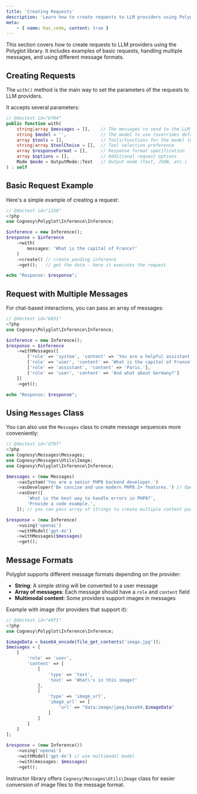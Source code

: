 ```yaml
---
title: 'Creating Requests'
description: 'Learn how to create requests to LLM providers using Polyglot.'
meta:
    - { name: has_code, content: true }
---
```


This section covers how to create requests to LLM providers using the Polyglot library. It includes examples of basic requests, handling multiple messages, and using different message formats.


## Creating Requests

The `with()` method is the main way to set the parameters of the requests to LLM providers.

It accepts several parameters:

```php
// @doctest id="bf04"
public function with(
    string|array $messages = [],    // The messages to send to the LLM
    string $model = '',             // The model to use (overrides default)
    array $tools = [],              // Tools/functions for the model to use
    string|array $toolChoice = [],  // Tool selection preference
    array $responseFormat = [],     // Response format specification
    array $options = [],            // Additional request options
    Mode $mode = OutputMode::Text   // Output mode (Text, JSON, etc.)
) : self
```


## Basic Request Example

Here's a simple example of creating a request:

```php
// @doctest id="1238"
<?php
use Cognesy\Polyglot\Inference\Inference;

$inference = new Inference();
$response = $inference
    ->with(
        messages: 'What is the capital of France?'
    )
    ->create() // create pending inference
    ->get();   // get the data - here it executes the request

echo "Response: $response";
```


## Request with Multiple Messages

For chat-based interactions, you can pass an array of messages:

```php
// @doctest id="b831"
<?php
use Cognesy\Polyglot\Inference\Inference;

$inference = new Inference();
$response = $inference
    ->withMessages([
        ['role' => 'system', 'content' => 'You are a helpful assistant who provides concise answers.'],
        ['role' => 'user', 'content' => 'What is the capital of France?'],
        ['role' => 'assistant', 'content' => 'Paris.'],
        ['role' => 'user', 'content' => 'And what about Germany?']
    ])
    ->get();

echo "Response: $response";
```

## Using `Messages` Class

You can also use the `Messages` class to create message sequences more conveniently:

```php
// @doctest id="d70f"
<?php
use Cognesy\Messages\Messages;
use Cognesy\Messages\Utils\Image;
use Cognesy\Polyglot\Inference\Inference;

$messages = (new Messages)
    ->asSystem('You are a senior PHP8 backend developer.')
    ->asDeveloper('Be concise and use modern PHP8.2+ features.') // OpenAI developer role is supported and normalized for other providers
    ->asUser([
        'What is the best way to handle errors in PHP8?',
        'Provide a code example.',
    ]); // you can pass array of strings to create multiple content parts

$response = (new Inference)
    ->using('openai')
    ->withModel('gpt-4o')
    ->withMessages($messages)
    ->get();
```

## Message Formats

Polyglot supports different message formats depending on the provider:

- **String**: A simple string will be converted to a user message
- **Array of messages**: Each message should have a `role` and `content` field
- **Multimodal content**: Some providers support images in messages

Example with image (for providers that support it):

```php
// @doctest id="e9f1"
<?php
use Cognesy\Polyglot\Inference\Inference;

$imageData = base64_encode(file_get_contents('image.jpg'));
$messages = [
    [
        'role' => 'user',
        'content' => [
            [
                'type' => 'text',
                'text' => 'What\'s in this image?'
            ],
            [
                'type' => 'image_url',
                'image_url' => [
                    'url' => "data:image/jpeg;base64,$imageData"
                ]
            ]
        ]
    ]
];

$response = (new Inference())
    ->using('openai')
    ->withModel('gpt-4o') // use multimodal model
    ->with(messages: $messages)
    ->get();
```

Instructor library offers `Cognesy\Messages\Utils\Image` class for easier conversion of image files to the message format.
